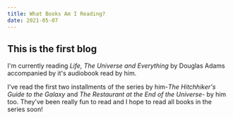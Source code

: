 ```yaml
---
title: What Books Am I Reading?
date: 2021-05-07
---
```


## This is the first blog

I'm currently reading *Life, The Universe and Everything* by Douglas Adams accompanied by it's audiobook read by him.

I've read the first two installments of the series by him-*The Hitchhiker's Guide to the Galaxy* and *The Restaurant at the End of the Universe*- by him too.
They've been really fun to read and I hope to read all books in the series soon!
